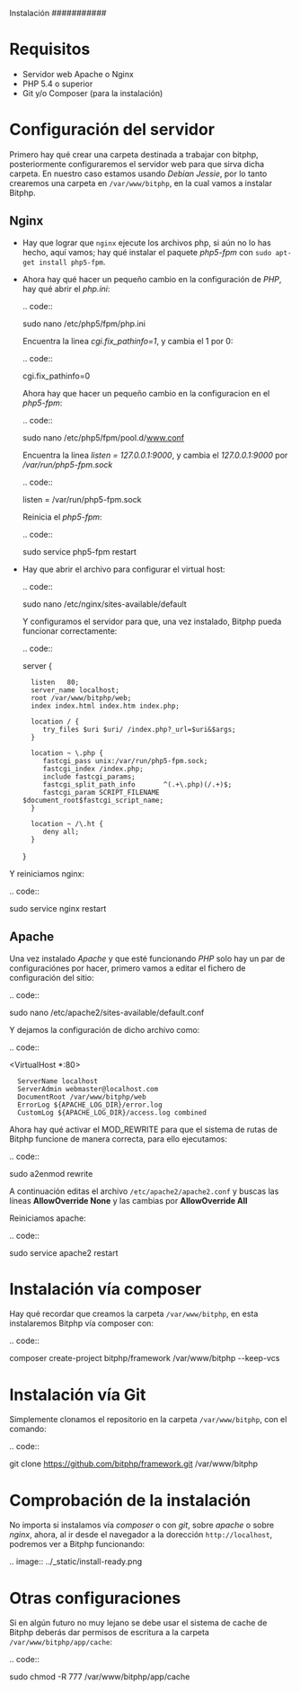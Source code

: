Instalación
###########

Requisitos
==========

- Servidor web Apache o Nginx
- PHP 5.4 o superior
- Git y/o Composer (para la instalación)

Configuración del servidor
==========================

Primero hay qué crear una carpeta destinada a trabajar con bitphp, posteriormente configuraremos el servidor web para que sirva dicha carpeta. En nuestro caso estamos usando *Debian Jessie*, por lo tanto crearemos una carpeta en ``/var/www/bitphp``, en la cual vamos a instalar Bitphp.

Nginx
-----

- Hay que lograr que ``nginx`` ejecute los archivos php, si aún no lo has hecho, aquí vamos; hay qué instalar el paquete *php5-fpm* con ``sudo apt-get install php5-fpm``.

- Ahora hay qué hacer un pequeño cambio en la configuración de *PHP*, hay qué abrir el *php.ini*:
   
  .. code::
    
     sudo nano /etc/php5/fpm/php.ini

  Encuentra la linea *cgi.fix_pathinfo=1*, y cambia el 1 por 0:

  .. code::

     cgi.fix_pathinfo=0

  Ahora hay que hacer un pequeño cambio en la configuracion en el *php5-fpm*:

  .. code::

     sudo nano /etc/php5/fpm/pool.d/www.conf

  Encuentra la linea *listen = 127.0.0.1:9000*, y cambia el *127.0.0.1:9000* por */var/run/php5-fpm.sock*

  .. code::

     listen = /var/run/php5-fpm.sock

  Reinicia el *php5-fpm*:

  .. code::

     sudo service php5-fpm restart

- Hay que abrir el archivo para configurar el virtual host:

  .. code::

     sudo nano /etc/nginx/sites-available/default

  Y configuramos el servidor para que, una vez instalado, Bitphp pueda funcionar correctamente:

  .. code::

     server {

        listen   80;
        server_name localhost;
        root /var/www/bitphp/web;
        index index.html index.htm index.php;

        location / {
           try_files $uri $uri/ /index.php?_url=$uri&$args;
        }

        location ~ \.php {
           fastcgi_pass unix:/var/run/php5-fpm.sock;
           fastcgi_index /index.php;
           include fastcgi_params;
           fastcgi_split_path_info       ^(.+\.php)(/.+)$;
           fastcgi_param SCRIPT_FILENAME $document_root$fastcgi_script_name;
        }

        location ~ /\.ht {
           deny all;
        }
     }

Y reiniciamos nginx:

.. code::

   sudo service nginx restart

Apache
------

Una vez instalado *Apache* y que esté funcionando *PHP* solo hay un par de configuraciónes por hacer, primero vamos a editar el fichero de configuración del sitio:

.. code::

   sudo nano /etc/apache2/sites-available/default.conf

Y dejamos la configuración de dicho archivo como:

.. code::
   
   <VirtualHost *:80>

      ServerName localhost
      ServerAdmin webmaster@localhost.com
      DocumentRoot /var/www/bitphp/web
      ErrorLog ${APACHE_LOG_DIR}/error.log
      CustomLog ${APACHE_LOG_DIR}/access.log combined

   </VirtualHost>

Ahora hay qué activar el MOD_REWRITE para que el sistema de rutas de Bitphp funcione de manera correcta, para ello ejecutamos:

.. code::

   sudo a2enmod rewrite

A continuación editas el archivo ``/etc/apache2/apache2.conf`` y buscas las líneas **AllowOverride None** y las cambias por **AllowOverride All**

Reiniciamos apache:

.. code::

   sudo service apache2 restart

Instalación vía composer
========================

Hay qué recordar que creamos la carpeta ``/var/www/bitphp``, en esta instalaremos Bitphp vía composer con:

.. code::

   composer create-project bitphp/framework /var/www/bitphp --keep-vcs

Instalación vía Git
===================

Simplemente clonamos el repositorio en la carpeta ``/var/www/bitphp``, con el comando:

.. code::

   git clone https://github.com/bitphp/framework.git /var/www/bitphp

Comprobación de la instalación
==============================

No importa si instalamos vía *composer* o con *git*, sobre *apache* o sobre *nginx*, ahora, al ir desde el navegador a la dorección ``http://localhost``, podremos ver a Bitphp funcionando:

.. image:: ../_static/install-ready.png

Otras configuraciones
=====================

Si en algún futuro no muy lejano se debe usar el sistema de cache de Bitphp deberás dar permisos de escritura a la carpeta ``/var/www/bitphp/app/cache``:

.. code::

   sudo chmod -R 777 /var/www/bitphp/app/cache